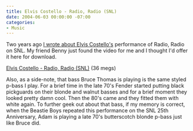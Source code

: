```yaml
---
title: Elvis Costello - Radio, Radio (SNL)
date: 2004-06-03 00:00:00 -07:00
categories:
- Music
---
```


<p>
Two years ago <a href="http://torrez.org/archives/2002_06.php">I wrote about Elvis Costello's</a> performance of Radio, Radio on SNL. My friend Benny just found the video for me and I thought I'd offer it here for download.
</p>
<p>
<a href="http://media.torrez.org/movie/Elvis%20Costello%20-%20Radio%20Radio%20-%20(SNL).mpg">Elvis Costello - Radio, Radio (SNL)</a> (36 megs)
</p>
<p>
Also, as a side-note, that bass Bruce Thomas is playing is the same styled p-bass I play. For a brief time in the late 70's Fender started putting black pickguards on their blonde and walnut basses and for a brief moment they looked pretty damn cool. Then the 80's came and they fitted them with white again. To further geek out about that bass, if my memory is correct, when the Beastie Boys repeated this performance on the SNL 25th Anniversary, Adam is playing a late 70's butterscotch blonde p-bass just like Bruce did.</p>
